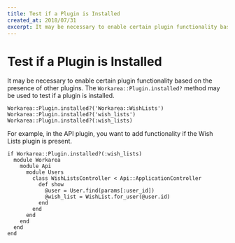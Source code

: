 ```yaml
---
title: Test if a Plugin is Installed
created_at: 2018/07/31
excerpt: It may be necessary to enable certain plugin functionality based on the presence of other plugins. The Workarea::Plugin.installed? method may be used to test if a plugin is installed.
---
```


# Test if a Plugin is Installed

It may be necessary to enable certain plugin functionality based on the presence of other plugins. The `Workarea::Plugin.installed?` method may be used to test if a plugin is installed.

```
Workarea::Plugin.installed?('Workarea::WishLists')
Workarea::Plugin.installed?('wish_lists')
Workarea::Plugin.installed?(:wish_lists)
```

For example, in the API plugin, you want to add functionality if the Wish Lists plugin is present.

```
if Workarea::Plugin.installed?(:wish_lists)
  module Workarea
    module Api
      module Users
        class WishListsController < Api::ApplicationController
          def show
            @user = User.find(params[:user_id])
            @wish_list = WishList.for_user(@user.id)
          end
        end
      end
    end
  end
end
```

